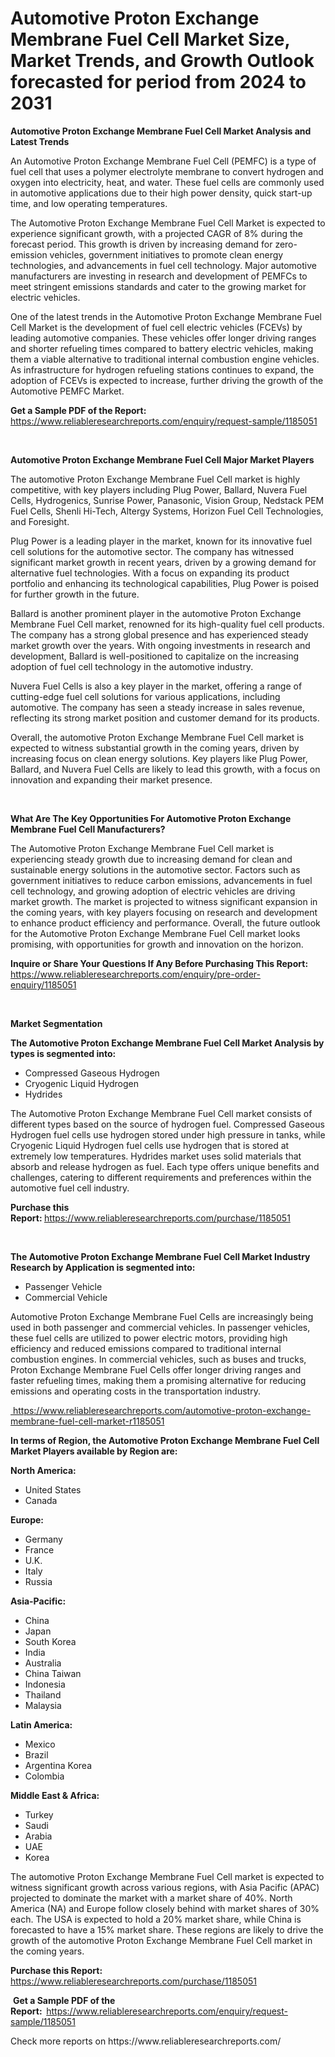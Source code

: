 <p><h1>Automotive Proton Exchange Membrane Fuel Cell Market Size, Market Trends, and Growth Outlook forecasted for period from 2024 to 2031</h1></p><p><strong>Automotive Proton Exchange Membrane Fuel Cell Market Analysis and Latest Trends</strong></p>
<p><p>An Automotive Proton Exchange Membrane Fuel Cell (PEMFC) is a type of fuel cell that uses a polymer electrolyte membrane to convert hydrogen and oxygen into electricity, heat, and water. These fuel cells are commonly used in automotive applications due to their high power density, quick start-up time, and low operating temperatures.</p><p>The Automotive Proton Exchange Membrane Fuel Cell Market is expected to experience significant growth, with a projected CAGR of 8% during the forecast period. This growth is driven by increasing demand for zero-emission vehicles, government initiatives to promote clean energy technologies, and advancements in fuel cell technology. Major automotive manufacturers are investing in research and development of PEMFCs to meet stringent emissions standards and cater to the growing market for electric vehicles.</p><p>One of the latest trends in the Automotive Proton Exchange Membrane Fuel Cell Market is the development of fuel cell electric vehicles (FCEVs) by leading automotive companies. These vehicles offer longer driving ranges and shorter refueling times compared to battery electric vehicles, making them a viable alternative to traditional internal combustion engine vehicles. As infrastructure for hydrogen refueling stations continues to expand, the adoption of FCEVs is expected to increase, further driving the growth of the Automotive PEMFC Market.</p></p>
<p><strong>Get a Sample PDF of the Report:&nbsp;</strong> <a href="https://www.reliableresearchreports.com/enquiry/request-sample/1185051">https://www.reliableresearchreports.com/enquiry/request-sample/1185051</a></p>
<p>&nbsp;</p>
<p><strong>Automotive Proton Exchange Membrane Fuel Cell Major Market Players</strong></p>
<p><p>The automotive Proton Exchange Membrane Fuel Cell market is highly competitive, with key players including Plug Power, Ballard, Nuvera Fuel Cells, Hydrogenics, Sunrise Power, Panasonic, Vision Group, Nedstack PEM Fuel Cells, Shenli Hi-Tech, Altergy Systems, Horizon Fuel Cell Technologies, and Foresight.</p><p>Plug Power is a leading player in the market, known for its innovative fuel cell solutions for the automotive sector. The company has witnessed significant market growth in recent years, driven by a growing demand for alternative fuel technologies. With a focus on expanding its product portfolio and enhancing its technological capabilities, Plug Power is poised for further growth in the future.</p><p>Ballard is another prominent player in the automotive Proton Exchange Membrane Fuel Cell market, renowned for its high-quality fuel cell products. The company has a strong global presence and has experienced steady market growth over the years. With ongoing investments in research and development, Ballard is well-positioned to capitalize on the increasing adoption of fuel cell technology in the automotive industry.</p><p>Nuvera Fuel Cells is also a key player in the market, offering a range of cutting-edge fuel cell solutions for various applications, including automotive. The company has seen a steady increase in sales revenue, reflecting its strong market position and customer demand for its products.</p><p>Overall, the automotive Proton Exchange Membrane Fuel Cell market is expected to witness substantial growth in the coming years, driven by increasing focus on clean energy solutions. Key players like Plug Power, Ballard, and Nuvera Fuel Cells are likely to lead this growth, with a focus on innovation and expanding their market presence.</p></p>
<p>&nbsp;</p>
<p><strong>What Are The Key Opportunities For Automotive Proton Exchange Membrane Fuel Cell Manufacturers?</strong></p>
<p><p>The Automotive Proton Exchange Membrane Fuel Cell market is experiencing steady growth due to increasing demand for clean and sustainable energy solutions in the automotive sector. Factors such as government initiatives to reduce carbon emissions, advancements in fuel cell technology, and growing adoption of electric vehicles are driving market growth. The market is projected to witness significant expansion in the coming years, with key players focusing on research and development to enhance product efficiency and performance. Overall, the future outlook for the Automotive Proton Exchange Membrane Fuel Cell market looks promising, with opportunities for growth and innovation on the horizon.</p></p>
<p><strong>Inquire or Share Your Questions If Any Before Purchasing This Report:</strong> <a href="https://www.reliableresearchreports.com/enquiry/pre-order-enquiry/1185051">https://www.reliableresearchreports.com/enquiry/pre-order-enquiry/1185051</a></p>
<p>&nbsp;</p>
<p><strong>Market Segmentation</strong></p>
<p><strong>The Automotive Proton Exchange Membrane Fuel Cell Market Analysis by types is segmented into:</strong></p>
<p><ul><li>Compressed Gaseous Hydrogen</li><li>Cryogenic Liquid Hydrogen</li><li>Hydrides</li></ul></p>
<p><p>The Automotive Proton Exchange Membrane Fuel Cell market consists of different types based on the source of hydrogen fuel. Compressed Gaseous Hydrogen fuel cells use hydrogen stored under high pressure in tanks, while Cryogenic Liquid Hydrogen fuel cells use hydrogen that is stored at extremely low temperatures. Hydrides market uses solid materials that absorb and release hydrogen as fuel. Each type offers unique benefits and challenges, catering to different requirements and preferences within the automotive fuel cell industry.</p></p>
<p><strong>Purchase this Report:&nbsp;</strong><a href="https://www.reliableresearchreports.com/purchase/1185051">https://www.reliableresearchreports.com/purchase/1185051</a></p>
<p>&nbsp;</p>
<p><strong>The Automotive Proton Exchange Membrane Fuel Cell Market Industry Research by Application is segmented into:</strong></p>
<p><ul><li>Passenger Vehicle</li><li>Commercial Vehicle</li></ul></p>
<p><p>Automotive Proton Exchange Membrane Fuel Cells are increasingly being used in both passenger and commercial vehicles. In passenger vehicles, these fuel cells are utilized to power electric motors, providing high efficiency and reduced emissions compared to traditional internal combustion engines. In commercial vehicles, such as buses and trucks, Proton Exchange Membrane Fuel Cells offer longer driving ranges and faster refueling times, making them a promising alternative for reducing emissions and operating costs in the transportation industry.</p></p>
<p><a href="https://www.reliableresearchreports.com/automotive-proton-exchange-membrane-fuel-cell-market-r1185051">&nbsp;https://www.reliableresearchreports.com/automotive-proton-exchange-membrane-fuel-cell-market-r1185051</a></p>
<p><strong>In terms of Region, the Automotive Proton Exchange Membrane Fuel Cell Market Players available by Region are:</strong></p>
<p>
    <p> <strong> North America: </strong>
        <ul>
            <li>United States</li>
            <li>Canada</li>
        </ul>
        </p> 
    <p> <strong> Europe: </strong>
        <ul>
            <li>Germany</li>
            <li>France</li>
            <li>U.K.</li>
            <li>Italy</li>
            <li>Russia</li>
        </ul>
        </p> 
    <p> <strong> Asia-Pacific: </strong>
        <ul>
            <li>China</li>
            <li>Japan</li>
            <li>South Korea</li>
            <li>India</li>
            <li>Australia</li>
            <li>China Taiwan</li>
            <li>Indonesia</li>
            <li>Thailand</li>
            <li>Malaysia</li>
        </ul>
        </p> 
    <p> <strong> Latin America: </strong>
        <ul>
            <li>Mexico</li>
            <li>Brazil</li>
            <li>Argentina Korea</li>
            <li>Colombia</li>
        </ul>
        </p> 
    <p> <strong> Middle East & Africa: </strong>
        <ul>
            <li>Turkey</li>
            <li>Saudi</li>
            <li>Arabia</li>
            <li>UAE</li>
            <li>Korea</li>
        </ul>
    </p>
    </p>
<p><p>The automotive Proton Exchange Membrane Fuel Cell market is expected to witness significant growth across various regions, with Asia Pacific (APAC) projected to dominate the market with a market share of 40%. North America (NA) and Europe follow closely behind with market shares of 30% each. The USA is expected to hold a 20% market share, while China is forecasted to have a 15% market share. These regions are likely to drive the growth of the automotive Proton Exchange Membrane Fuel Cell market in the coming years.</p></p>
<p><strong>Purchase this Report: </strong><a href="https://www.reliableresearchreports.com/purchase/1185051">https://www.reliableresearchreports.com/purchase/1185051</a></p>
<p>&nbsp;<strong>Get a Sample PDF of the Report:&nbsp;&nbsp;</strong><a href="https://www.reliableresearchreports.com/enquiry/request-sample/1185051">https://www.reliableresearchreports.com/enquiry/request-sample/1185051</a></p>
<p><strong></strong></p>
<p>Check more reports on https://www.reliableresearchreports.com/</p>